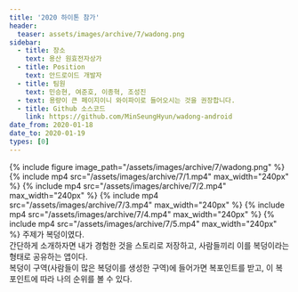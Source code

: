 ```yaml
---
title: '2020 하이톤 참가'
header:
  teaser: assets/images/archive/7/wadong.png
sidebar:
  - title: 장소
    text: 용산 원효전자상가
  - title: Position
    text: 안드로이드 개발자
  - title: 팀원
    text: 민승현, 여준호, 이종혁, 조성진
  - text: 용량이 큰 페이지이니 와이파이로 들어오시는 것을 권장합니다.
  - title: Github 소스코드
    link: https://github.com/MinSeungHyun/wadong-android
date_from: 2020-01-18
date_to: 2020-01-19
types: [0]
---
```


{% include figure image_path="/assets/images/archive/7/wadong.png" %}
{% include mp4 src="/assets/images/archive/7/1.mp4" max_width="240px" %}
{% include mp4 src="/assets/images/archive/7/2.mp4" max_width="240px" %}
{% include mp4 src="/assets/images/archive/7/3.mp4" max_width="240px" %}
{% include mp4 src="/assets/images/archive/7/4.mp4" max_width="240px" %}
{% include mp4 src="/assets/images/archive/7/5.mp4" max_width="240px" %}
주제가 복덩이였다.  
간단하게 소개하자면 내가 경험한 것을 스토리로 저장하고, 사람들끼리 이를 복덩이라는 형태로 공유하는 앱이다.  
복덩이 구역(사람들이 많은 복덩이를 생성한 구역)에 들어가면 복포인트를 받고, 이 복포인트에 따라 나의 순위를 볼 수 있다.
